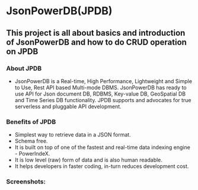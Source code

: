 <h1>JsonPowerDB(JPDB)</h1>
<h2>This project is all about basics and introduction of JsonPowerDB and how to do CRUD operation on JPDB</h2>
<h3>About JPDB</h3>
<ul>
  <li>JsonPowerDB is a Real-time, High Performance, Lightweight and Simple to Use, Rest API based Multi-mode DBMS. 
    JsonPowerDB has ready to use API for Json document DB, RDBMS, Key-value DB, GeoSpatial DB and Time Series DB 
    functionality. JPDB supports and advocates for true serverless and pluggable API development.
  </li>
</ul>
 <h3>Benefits of JPDB</h3>
  <ul>
    <li>Simplest way to retrieve data in a JSON format.</li>
    <li>Schema free.</li>
    <li>It is built on top of one of the fastest and real-time data indexing engine - PowerIndeX.</li>
    <li>It is low level (raw) form of data and is also human readable.</li>
    <li>It helps developers in faster coding, in-turn reduces development cost.</li>
  </ul>
  <h3>Screenshots:</h3>
  
  
  
